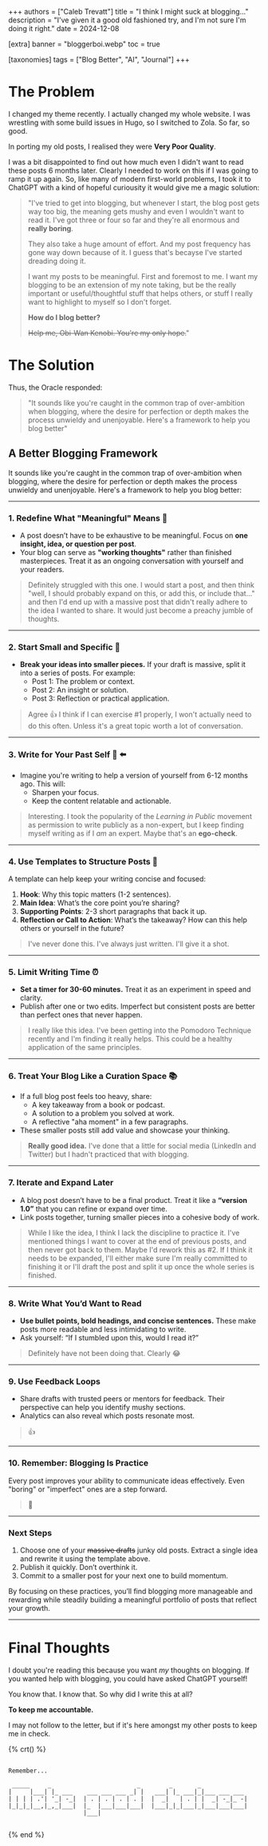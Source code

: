 +++
authors = ["Caleb Trevatt"]
title = "I think I might suck at blogging..."
description = "I've given it a good old fashioned try, and I'm not sure I'm doing it right."
date = 2024-12-08

[extra]
banner = "bloggerboi.webp"
toc = true

[taxonomies]
tags = ["Blog Better", "AI", "Journal"]
+++

# The Problem

I changed my theme recently. I actually changed my whole website. I was wrestling with some build issues in Hugo, so I switched to Zola. So far, so good.

In porting my old posts, I realised they were **Very Poor Quality**.

I was a bit disappointed to find out how much even I didn't want to read these posts 6 months later.
Clearly I needed to work on this if I was going to ramp it up again. So, like many of modern first-world problems, I took it to ChatGPT with a kind of hopeful curiousity it would give me a magic solution:

> "I've tried to get into blogging, but whenever I start, the blog post gets way too big, the meaning gets mushy and even I wouldn't want to read it. I've got three or four so far and they're all enormous and **really boring**.
>
> They also take a huge amount of effort. And my post frequency has gone way down because of it. I guess that's becayse I've started dreading doing it. 
>
> I want my posts to be meaningful. First and foremost to me. I want my blogging to be an extension of my note taking, but be the really important or useful/thoughtful stuff that helps others, or stuff I really want to highlight to myself so I don't forget. 
>
> **How do I blog better?**
>
> ~~Help me, Obi-Wan Kenobi. You're my only hope.~~"

# The Solution

Thus, the Oracle responded:

> "It sounds like you're caught in the common trap of over-ambition when blogging, where the desire for perfection or depth makes the process unwieldy and unenjoyable. Here's a framework to help you blog better"


## A Better Blogging Framework

It sounds like you're caught in the common trap of over-ambition when blogging, where the desire for perfection or depth makes the process unwieldy and unenjoyable. Here's a framework to help you blog better:

---

### 1. Redefine What "Meaningful" Means 💭
- A post doesn’t have to be exhaustive to be meaningful. Focus on **one insight, idea, or question per post**.
- Your blog can serve as **"working thoughts"** rather than finished masterpieces. Treat it as an ongoing conversation with yourself and your readers.

> Definitely struggled with this one. I would start a post, and then think "well, I should probably expand on this, or add this, or include that..." and then I'd end up with a massive post that didn't really adhere to the idea I wanted to share. It would just become a preachy jumble of thoughts.

---

### 2. Start Small and Specific 📝
- **Break your ideas into smaller pieces.** If your draft is massive, split it into a series of posts. For example:
  - Post 1: The problem or context.
  - Post 2: An insight or solution.
  - Post 3: Reflection or practical application.

> Agree 👍 I think if I can exercise #1 properly, I won't actually need to do this often. Unless it's a great topic worth a lot of conversation.

---

### 3. Write for Your Past Self 🧒 ⬅️
- Imagine you're writing to help a version of yourself from 6-12 months ago. This will:
  - Sharpen your focus.
  - Keep the content relatable and actionable.

> Interesting. I took the popularity of the *Learning in Public* movement as permission to write publicly as a non-expert, but I keep finding myself writing as if I *am* an expert. Maybe that's an **ego-check**. 

---

### 4. Use Templates to Structure Posts 📄
A template can help keep your writing concise and focused:
1. **Hook**: Why this topic matters (1-2 sentences).
2. **Main Idea**: What’s the core point you’re sharing?
3. **Supporting Points**: 2-3 short paragraphs that back it up.
4. **Reflection or Call to Action**: What’s the takeaway? How can this help others or yourself in the future?

> I've never done this. I've always just written. I'll give it a shot.

---

### 5. Limit Writing Time ⏰
- **Set a timer for 30-60 minutes.** Treat it as an experiment in speed and clarity.
- Publish after one or two edits. Imperfect but consistent posts are better than perfect ones that never happen.

> I really like this idea. I've been getting into the Pomodoro Technique recently and I'm finding it really helps. This could be a healthy application of the same principles.

---

### 6. Treat Your Blog Like a Curation Space 📚
- If a full blog post feels too heavy, share:
  - A key takeaway from a book or podcast.
  - A solution to a problem you solved at work.
  - A reflective "aha moment" in a few paragraphs.
- These smaller posts still add value and showcase your thinking.

> **Really good idea.** I've done that a little for social media (LinkedIn and Twitter) but I hadn't practiced that with blogging. 

---

### 7. Iterate and Expand Later
- A blog post doesn’t have to be a final product. Treat it like a **“version 1.0”** that you can refine or expand over time.
- Link posts together, turning smaller pieces into a cohesive body of work.

> While I like the idea, I think I lack the discipline to practice it. I've mentioned things I want to cover at the end of previous posts, and then never got back to them. Maybe I'd rework this as #2. If I think it needs to be expanded, I'll either make sure I'm really committed to finishing it or I'll draft the post and split it up once the whole series is finished.

---

### 8. Write What You’d Want to Read
- **Use bullet points, bold headings, and concise sentences.** These make posts more readable and less intimidating to write.
- Ask yourself: “If I stumbled upon this, would I read it?”

> Definitely have not been doing that. Clearly 😂

---

### 9. Use Feedback Loops
- Share drafts with trusted peers or mentors for feedback. Their perspective can help you identify mushy sections.
- Analytics can also reveal which posts resonate most.

> 👍

---

### 10. Remember: Blogging Is Practice
Every post improves your ability to communicate ideas effectively. Even "boring" or "imperfect" ones are a step forward.

> 🤗

---

### Next Steps
1. Choose one of your ~~massive drafts~~ junky old posts. Extract a single idea and rewrite it using the template above.
2. Publish it quickly. Don’t overthink it.
3. Commit to a smaller post for your next one to build momentum.

By focusing on these practices, you’ll find blogging more manageable and rewarding while steadily building a meaningful portfolio of posts that reflect your growth.

---

# Final Thoughts

I doubt you're reading this because you want *my* thoughts on blogging.
If you wanted help with blogging, you could have asked ChatGPT yourself!

You know that. I know that. So why did I write this at all?

**To keep me accountable.**

I may not follow to the letter, but if it's here amongst my other posts to keep me in check.

{% crt() %}
```

Remember...
                                             
 _____     _                        _        _       _             
|     |___| |_ ___    ___ ___ ___ _| |   ___| |_ ___|_|___ ___ ___ 
| | | | .'| '_| -_|  | . | . | . | . |  |  _|   | . | |  _| -_|_ -|
|_|_|_|__,|_,_|___|  |_  |___|___|___|  |___|_|_|___|_|___|___|___|
                     |___|                                         


```
{% end %}


